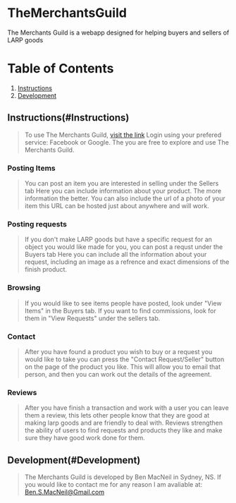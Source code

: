 TheMerchantsGuild
===================
The Merchants Guild is a webapp designed for helping buyers and sellers of LARP goods 

# Table of Contents
1. [Instructions](#Instructions)
2. [Development](#Development)



## Instructions(#Instructions)
> To use The Merchants Guild, [visit the link](lv20bard.github.io/TheMerchantsGuild)
Login using your prefered service: Facebook or Google. 
The you are free to explore and use The Merchants Guild.

### Posting Items
> You can post an item you are interested in selling under the Sellers tab
Here you can include information about your product. The more information the better. You can also include the url of a photo of your item this URL can be hosted just about anywhere and will work.

### Posting requests
> If you don't make LARP goods but have a specific request for an object you would like made for you, you can post a requst under the Buyers tab
Here you can include all the information about your request, including an image as a refrence and exact dimensions of the finish product.

### Browsing
> If you would like to see items people have posted, look under "View Items" in the Buyers tab.
If you want to find commissions, look for them in "View Requests" under the sellers tab.

### Contact
> After you have found a product you wish to buy or a request you would like to take you can press the "Contact Request/Seller" button on the page of the product you like. 
This will allow you to email that person, and then you can work out the details of the agreement.

### Reviews
> After you have finish a transaction and work with a user you can leave them a review, this lets other people know that they are good at making larp goods and are friendly to deal with. 
Reviews strengthen the ability of users to find requests and products they like and make sure they have good work done for them. 

## Development(#Development)
> The Merchants Guild is developed by Ben MacNeil in Sydney, NS.
If you would like to contact me for any reason I am avaliable at: Ben.S.MacNeil@Gmail.com 

